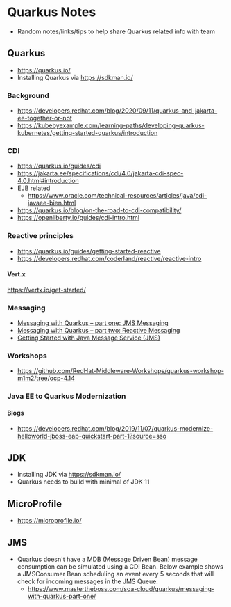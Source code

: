 # Quarkus Notes
* Random notes/links/tips to help share Quarkus related info with team

## Quarkus
* https://quarkus.io/
* Installing Quarkus via https://sdkman.io/
### Background
* https://developers.redhat.com/blog/2020/09/11/quarkus-and-jakarta-ee-together-or-not
* https://kubebyexample.com/learning-paths/developing-quarkus-kubernetes/getting-started-quarkus/introduction
### CDI
* https://quarkus.io/guides/cdi
* https://jakarta.ee/specifications/cdi/4.0/jakarta-cdi-spec-4.0.html#introduction
* EJB related
    * https://www.oracle.com/technical-resources/articles/java/cdi-javaee-bien.html
* https://quarkus.io/blog/on-the-road-to-cdi-compatibility/
* https://openliberty.io/guides/cdi-intro.html

### Reactive principles
* https://quarkus.io/guides/getting-started-reactive
* https://developers.redhat.com/coderland/reactive/reactive-intro
#### Vert.x
https://vertx.io/get-started/
### Messaging
* [Messaging with Quarkus – part one: JMS Messaging](https://www.mastertheboss.com/soa-cloud/quarkus/messaging-with-quarkus-part-one/)
* [Messaging with Quarkus – part two: Reactive Messaging](https://www.mastertheboss.com/soa-cloud/quarkus/messaging-with-quarkus-part-two-reactive-messaging/)
* [Getting Started with Java Message Service (JMS)](https://www.oracle.com/technical-resources/articles/java/intro-java-message-service.html)

### Workshops
* https://github.com/RedHat-Middleware-Workshops/quarkus-workshop-m1m2/tree/ocp-4.14

### Java EE to Quarkus Modernization
#### Blogs
* https://developers.redhat.com/blog/2019/11/07/quarkus-modernize-helloworld-jboss-eap-quickstart-part-1?source=sso

## JDK
* Installing JDK via https://sdkman.io/
* Quarkus needs to build with minimal of JDK 11

## MicroProfile
* https://microprofile.io/


## JMS
* Quarkus doesn't have a MDB (Message Driven Bean) message consumption can be simulated using a CDI Bean. Below example shows a JMSConsumer Bean scheduling an event every 5 seconds that will check for incoming messages in the JMS Queue:
    * https://www.mastertheboss.com/soa-cloud/quarkus/messaging-with-quarkus-part-one/



